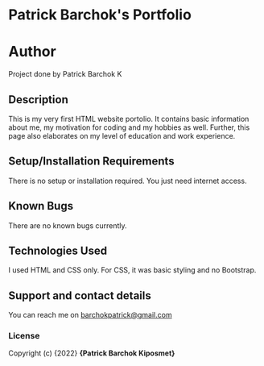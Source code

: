 # Patrick Barchok's Portfolio
# Author 
Project done by Patrick Barchok K
## Description
This is my very first HTML website portolio. It contains basic information about me, my motivation for coding and my hobbies as well.
Further, this page also elaborates on my level of education and work experience.
## Setup/Installation Requirements
There is no setup or installation required. You just need internet access.
## Known Bugs
There are no known bugs currently.
## Technologies Used
I used HTML and CSS only. For CSS, it was basic styling and no Bootstrap.
## Support and contact details
You can reach me on barchokpatrick@gmail.com
### License
Copyright (c) {2022} **{Patrick Barchok Kiposmet}**